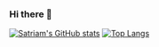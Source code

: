 ### Hi there 👋

<!--
**satriam/satriam** is a ✨ _special_ ✨ repository because its `README.md` (this file) appears on your GitHub profile.

Here are some ideas to get you started:

- 🔭 I’m currently working on ...
- 🌱 I’m currently learning ...
- 👯 I’m looking to collaborate on ...
- 🤔 I’m looking for help with ...
- 💬 Ask me about ...
- 📫 How to reach me: ...
- 😄 Pronouns: ...
- ⚡ Fun fact: ...
-->
[![Satriam's GitHub stats](https://github-readme-stats.vercel.app/api?username=satriam)](https://github.com/anuraghazra/github-readme-stats)
[![Top Langs](https://github-readme-stats.vercel.app/api/top-langs/?username=satriam)](https://github.com/anuraghazra/github-readme-stats)
